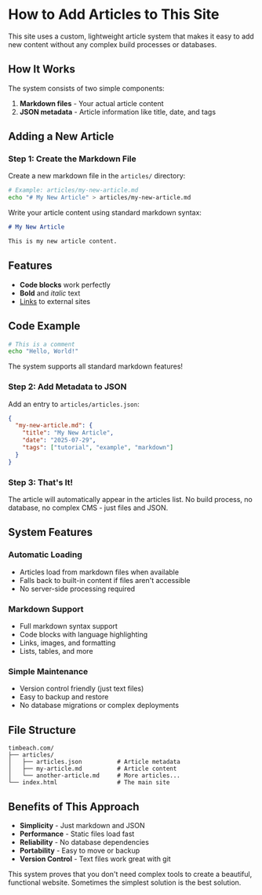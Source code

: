 # How to Add Articles to This Site

This site uses a custom, lightweight article system that makes it easy to add new content without any complex build processes or databases.

## How It Works

The system consists of two simple components:

1. **Markdown files** - Your actual article content
2. **JSON metadata** - Article information like title, date, and tags

## Adding a New Article

### Step 1: Create the Markdown File

Create a new markdown file in the `articles/` directory:

```bash
# Example: articles/my-new-article.md
echo "# My New Article" > articles/my-new-article.md
```

Write your article content using standard markdown syntax:

```markdown
# My New Article

This is my new article content.
```

## Features

- **Code blocks** work perfectly
- **Bold** and *italic* text
- [Links](https://example.com) to external sites

## Code Example

```bash
# This is a comment
echo "Hello, World!"
```

The system supports all standard markdown features!

### Step 2: Add Metadata to JSON

Add an entry to `articles/articles.json`:

```json
{
  "my-new-article.md": {
    "title": "My New Article",
    "date": "2025-07-29",
    "tags": ["tutorial", "example", "markdown"]
  }
}
```

### Step 3: That's It!

The article will automatically appear in the articles list. No build process, no database, no complex CMS - just files and JSON.

## System Features

### Automatic Loading
- Articles load from markdown files when available
- Falls back to built-in content if files aren't accessible
- No server-side processing required

### Markdown Support
- Full markdown syntax support
- Code blocks with language highlighting
- Links, images, and formatting
- Lists, tables, and more

### Simple Maintenance
- Version control friendly (just text files)
- Easy to backup and restore
- No database migrations or complex deployments

## File Structure

```
timbeach.com/
├── articles/
│   ├── articles.json          # Article metadata
│   ├── my-article.md          # Article content
│   └── another-article.md     # More articles...
└── index.html                 # The main site
```

## Benefits of This Approach

- **Simplicity** - Just markdown and JSON
- **Performance** - Static files load fast
- **Reliability** - No database dependencies
- **Portability** - Easy to move or backup
- **Version Control** - Text files work great with git

This system proves that you don't need complex tools to create a beautiful, functional website. Sometimes the simplest solution is the best solution. 